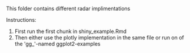 This folder contains different radar implimentations

Instructions: 
  1. First run the first chunk in shiny_example.Rmd
  2. Then either use the plotly implementation in the same file or run on of the 'gg_'-named ggplot2-examples
